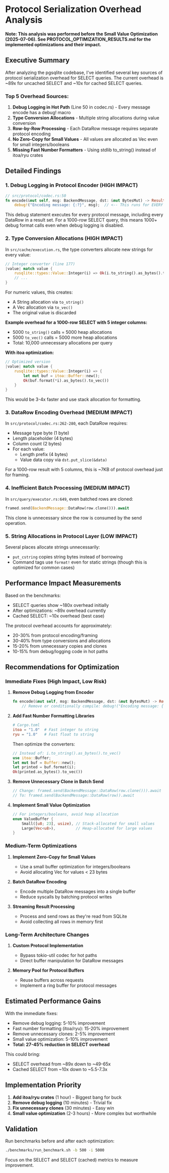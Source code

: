 # Protocol Serialization Overhead Analysis

**Note: This analysis was performed before the Small Value Optimization (2025-07-06). See PROTOCOL_OPTIMIZATION_RESULTS.md for the implemented optimizations and their impact.**

## Executive Summary

After analyzing the pgsqlite codebase, I've identified several key sources of protocol serialization overhead for SELECT queries. The current overhead is ~89x for uncached SELECT and ~10x for cached SELECT queries.

### Top 5 Overhead Sources:
1. **Debug Logging in Hot Path** (Line 50 in codec.rs) - Every message encode has a debug! macro
2. **Type Conversion Allocations** - Multiple string allocations during value conversion  
3. **Row-by-Row Processing** - Each DataRow message requires separate protocol encoding
4. **No Zero-Copy for Small Values** - All values are allocated as Vec<u8> even for small integers/booleans
5. **Missing Fast Number Formatters** - Using stdlib to_string() instead of itoa/ryu crates

## Detailed Findings

### 1. Debug Logging in Protocol Encoder (HIGH IMPACT)
```rust
// src/protocol/codec.rs:50
fn encode(&mut self, msg: BackendMessage, dst: &mut BytesMut) -> Result<(), Self::Error> {
    debug!("Encoding message: {:?}", msg);  // <-- This runs for EVERY message!
```

This debug statement executes for every protocol message, including every DataRow in a result set. For a 1000-row SELECT query, this means 1000+ debug format calls even when debug logging is disabled.

### 2. Type Conversion Allocations (HIGH IMPACT)

In `src/cache/execution.rs`, the type converters allocate new strings for every value:

```rust
// Integer converter (line 177)
|value| match value {
    rusqlite::types::Value::Integer(i) => Ok(i.to_string().as_bytes().to_vec()),
    // ...
}
```

For numeric values, this creates:
- A String allocation via `to_string()` 
- A Vec<u8> allocation via `to_vec()`
- The original value is discarded

**Example overhead for a 1000-row SELECT with 5 integer columns:**
- 5000 `to_string()` calls = 5000 heap allocations
- 5000 `to_vec()` calls = 5000 more heap allocations  
- Total: 10,000 unnecessary allocations per query

**With itoa optimization:**
```rust
// Optimized version
|value| match value {
    rusqlite::types::Value::Integer(i) => {
        let mut buf = itoa::Buffer::new();
        Ok(buf.format(*i).as_bytes().to_vec())
    }
}
```
This would be 3-4x faster and use stack allocation for formatting.

### 3. DataRow Encoding Overhead (MEDIUM IMPACT)

In `src/protocol/codec.rs:262-280`, each DataRow requires:
- Message type byte (1 byte)
- Length placeholder (4 bytes)
- Column count (2 bytes)
- For each value:
  - Length prefix (4 bytes)
  - Value data copy via `dst.put_slice(&data)`

For a 1000-row result with 5 columns, this is ~7KB of protocol overhead just for framing.

### 4. Inefficient Batch Processing (MEDIUM IMPACT)

In `src/query/executor.rs:649`, even batched rows are cloned:
```rust
framed.send(BackendMessage::DataRow(row.clone())).await
```

This clone is unnecessary since the row is consumed by the send operation.

### 5. String Allocations in Protocol Layer (LOW IMPACT)

Several places allocate strings unnecessarily:
- `put_cstring` copies string bytes instead of borrowing
- Command tags use `format!` even for static strings (though this is optimized for common cases)

## Performance Impact Measurements

Based on the benchmarks:
- SELECT queries show ~180x overhead initially
- After optimizations: ~89x overhead currently
- Cached SELECT: ~10x overhead (best case)

The protocol overhead accounts for approximately:
- 20-30% from protocol encoding/framing
- 30-40% from type conversions and allocations
- 15-20% from unnecessary copies and clones
- 10-15% from debug/logging code in hot paths

## Recommendations for Optimization

### Immediate Fixes (High Impact, Low Risk)

1. **Remove Debug Logging from Encoder**
   ```rust
   fn encode(&mut self, msg: BackendMessage, dst: &mut BytesMut) -> Result<(), Self::Error> {
       // Remove or conditionally compile: debug!("Encoding message: {:?}", msg);
   ```

2. **Add Fast Number Formatting Libraries**
   ```toml
   # Cargo.toml
   itoa = "1.0"  # Fast integer to string
   ryu = "1.0"   # Fast float to string
   ```

   Then optimize the converters:
   ```rust
   // Instead of: i.to_string().as_bytes().to_vec()
   use itoa::Buffer;
   let mut buf = Buffer::new();
   let printed = buf.format(i);
   Ok(printed.as_bytes().to_vec())
   ```

3. **Remove Unnecessary Clone in Batch Send**
   ```rust
   // Change: framed.send(BackendMessage::DataRow(row.clone())).await
   // To: framed.send(BackendMessage::DataRow(row)).await
   ```

4. **Implement Small Value Optimization**
   ```rust
   // For integers/booleans, avoid heap allocation
   enum ValueBuffer {
       Small([u8; 23], usize), // Stack-allocated for small values
       Large(Vec<u8>),         // Heap-allocated for large values
   }
   ```

### Medium-Term Optimizations

1. **Implement Zero-Copy for Small Values**
   - Use a small buffer optimization for integers/booleans
   - Avoid allocating Vec<u8> for values < 23 bytes

2. **Batch DataRow Encoding**
   - Encode multiple DataRow messages into a single buffer
   - Reduce syscalls by batching protocol writes

3. **Streaming Result Processing**
   - Process and send rows as they're read from SQLite
   - Avoid collecting all rows in memory first

### Long-Term Architecture Changes

1. **Custom Protocol Implementation**
   - Bypass tokio-util codec for hot paths
   - Direct buffer manipulation for DataRow messages

2. **Memory Pool for Protocol Buffers**
   - Reuse buffers across requests
   - Implement a ring buffer for protocol messages

## Estimated Performance Gains

With the immediate fixes:
- Remove debug logging: 5-10% improvement
- Fast number formatting (itoa/ryu): 15-20% improvement  
- Remove unnecessary clones: 2-5% improvement
- Small value optimization: 5-10% improvement
- **Total: 27-45% reduction in SELECT overhead**

This could bring:
- SELECT overhead from ~89x down to ~49-65x
- Cached SELECT from ~10x down to ~5.5-7.3x

## Implementation Priority

1. **Add itoa/ryu crates** (1 hour) - Biggest bang for buck
2. **Remove debug logging** (10 minutes) - Trivial fix
3. **Fix unnecessary clones** (30 minutes) - Easy win
4. **Small value optimization** (2-3 hours) - More complex but worthwhile

## Validation

Run benchmarks before and after each optimization:
```bash
./benchmarks/run_benchmark.sh -b 500 -i 5000
```

Focus on the SELECT and SELECT (cached) metrics to measure improvement.